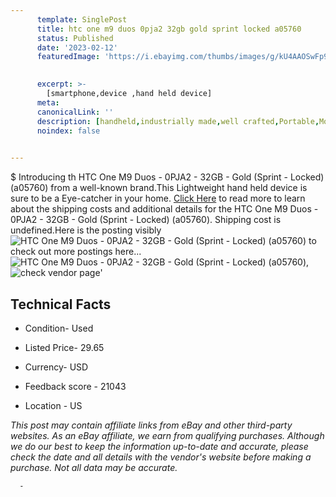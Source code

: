 ```yaml
---
      template: SinglePost
      title: htc one m9 duos 0pja2 32gb gold sprint locked a05760 
      status: Published
      date: '2023-02-12'
      featuredImage: 'https://i.ebayimg.com/thumbs/images/g/kU4AAOSwFp9jzWqh/s-l225.jpg'
       

      excerpt: >-
        [smartphone,device ,hand held device]
      meta:
      canonicalLink: ''
      description: [handheld,industrially made,well crafted,Portable,Mobile,Compact,Convenient,Lightweight,Maneuverable,Man-portable,Miniature,Carriable,Hand-held,Light,Holdable,Transportable,Mobile device,Pocket-sized,On-the-go,Wireless,Cordless,Compact size,Convenient size, smartphone,device ,hand held device]
      noindex: false
      

---
```

$
      Introducing th HTC One M9 Duos - 0PJA2 - 32GB - Gold (Sprint - Locked) (a05760) from a well-known brand.This Lightweight hand held device is sure to be a Eye-catcher in your home. [Click Here](https://www.ebay.com/itm/266051561549?hash=item3df1e8a84d%3Ag%3AkU4AAOSwFp9jzWqh&mkevt=1&mkcid=1&mkrid=711-53200-19255-0&campid=%253CePNCampaignId%253E&customid=%253CreferenceId%253E&toolid=10049) to read more to learn about the shipping costs and additional details for the HTC One M9 Duos - 0PJA2 - 32GB - Gold (Sprint - Locked) (a05760). Shipping cost is undefined.Here is the posting visibly ![HTC One M9 Duos - 0PJA2 - 32GB - Gold (Sprint - Locked) (a05760)](https://i.ebayimg.com/thumbs/images/g/kU4AAOSwFp9jzWqh/s-l225.jpg) to check out more postings here... ![HTC One M9 Duos - 0PJA2 - 32GB - Gold (Sprint - Locked) (a05760)](https://i.ebayimg.com/images/g/kU4AAOSwFp9jzWqh/s-l1600.jpg), ![check vendor page](https://origin-galleryplus.ebayimg.com/ws/web/266051561549_2_0_1/225x225.jpg)'

      

 ## Technical Facts 



     
      

 - Condition- Used 


      

 - Listed Price- 29.65 


      

 - Currency- USD 


      

 - Feedback score - 21043 


      

 - Location - US 


      
      

 *_This post may contain affiliate links from eBay and other third-party websites. As an eBay affiliate, we earn from qualifying purchases. Although we do our best to keep the information up-to-date and accurate, please check the date and all details with the vendor's website before making a purchase. Not all data may be accurate._*




      -
